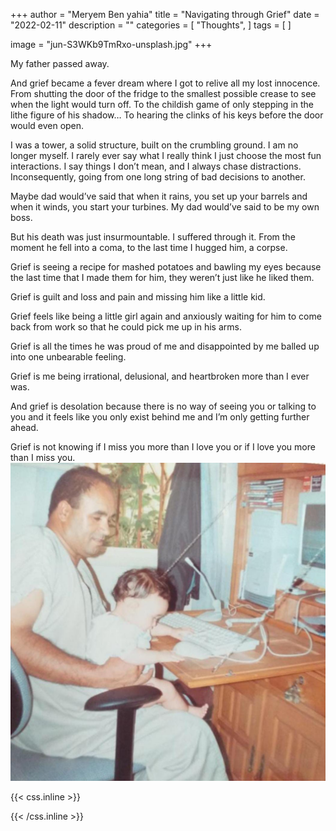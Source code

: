 +++
author = "Meryem Ben yahia"
title = "Navigating through Grief"
date = "2022-02-11"
description = ""
categories = [
    "Thoughts",
]
tags = [
]

image = "jun-S3WKb9TmRxo-unsplash.jpg"
+++

My father passed away. 

And grief became a fever dream where I got to relive all my lost innocence. From shutting the door of the fridge to the smallest possible crease to see when the light would turn off. To the childish game of only stepping in the lithe figure of his shadow… To hearing the clinks of his keys before the door would even open. 

I was a tower, a solid structure, built on the crumbling ground. I am no longer myself. I rarely ever say what I really think I just choose the most fun interactions. I say things I don’t mean, and I always chase distractions. Inconsequently, going from one long string of bad decisions to another.

Maybe dad would’ve said that when it rains, you set up your barrels and when it winds, you start your turbines. My dad would’ve said to be my own boss.

But his death was just insurmountable. I suffered through it. From the moment he fell into a coma, to the last time I hugged him, a corpse. 

Grief is seeing a recipe for mashed potatoes and bawling my eyes because the last time that I made them for him, they weren’t just like he liked them.

Grief is guilt and loss and pain and missing him like a little kid.

Grief feels like being a little girl again and anxiously waiting for him to come back from work so that he could pick me up in his arms.

Grief is all the times he was proud of me and disappointed by me balled up into one unbearable feeling.

Grief is me being irrational, delusional, and heartbroken more than I ever was.

And grief is desolation because there is no way of seeing you or talking to you and it feels like you only exist behind me and I’m only getting further ahead.

Grief is not knowing if I miss you more than I love you or if I love you more than I miss you. 
![Ad Memoriam](missyoudad.jpeg "30x30")


{{< css.inline >}}
<style>
.canon { background: black; width: 80%; height: auto; }
</style>
{{< /css.inline >}}
